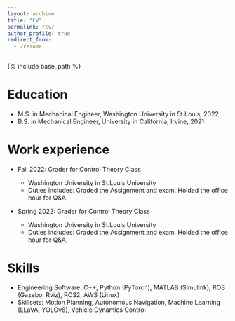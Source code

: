 ```yaml
---
layout: archive
title: "CV"
permalink: /cv/
author_profile: true
redirect_from:
  - /resume
---
```


{% include base_path %}

Education
======
* M.S. in Mechanical Engineer, Washington University in St.Louis, 2022
* B.S. in Mechanical Engineer, University in California, Irvine, 2021

Work experience
======
* Fall 2022: Grader for Control Theory Class
  * Washington University in St.Louis University
  * Duties includes: Graded the Assignment and exam. Holded the office hour for Q&A.

* Spring 2022: Grader for Control Theory Class
  * Washington University in St.Louis University
  * Duties includes: Graded the Assignment and exam. Holded the office hour for Q&A.

  
Skills
======
* Engineering Software: C++, Python (PyTorch), MATLAB (Simulink), ROS (Gazebo, Rviz), ROS2, AWS (Linux)
* Skillsets: Motion Planning, Autonomous Navigation, Machine Learning (LLaVA, YOLOv8), Vehicle Dynamics Control

